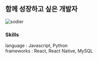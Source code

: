 ## 함께 성장하고 싶은 개발자

![sodier](https://soldierdate.herokuapp.com/?endDate=20211218)<br/>
### Skills
language : Javascript, Python  
frameworks : React, React Native, MySQL
